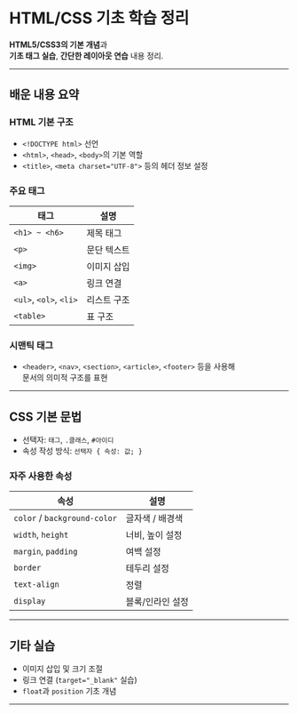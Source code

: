 # HTML/CSS 기초 학습 정리

**HTML5/CSS3의 기본 개념**과  
**기초 태그 실습**, **간단한 레이아웃 연습** 내용 정리.

---

## 배운 내용 요약

### HTML 기본 구조

- `<!DOCTYPE html>` 선언  
- `<html>`, `<head>`, `<body>`의 기본 역할  
- `<title>`, `<meta charset="UTF-8">` 등의 헤더 정보 설정

### 주요 태그

| 태그 | 설명 |
|------|------|
| `<h1> ~ <h6>` | 제목 태그 |
| `<p>` | 문단 텍스트 |
| `<img>` | 이미지 삽입 |
| `<a>` | 링크 연결 |
| `<ul>`, `<ol>`, `<li>` | 리스트 구조 |
| `<table>` | 표 구조 |

### 시맨틱 태그

- `<header>`, `<nav>`, `<section>`, `<article>`, `<footer>` 등을 사용해  
  문서의 의미적 구조를 표현

---

## CSS 기본 문법

- 선택자: `태그`, `.클래스`, `#아이디`
- 속성 작성 방식: `선택자 { 속성: 값; }`

### 자주 사용한 속성

| 속성 | 설명 |
|------|------|
| `color` / `background-color` | 글자색 / 배경색 |
| `width`, `height` | 너비, 높이 설정 |
| `margin`, `padding` | 여백 설정 |
| `border` | 테두리 설정 |
| `text-align` | 정렬 |
| `display` | 블록/인라인 설정 |

---

## 기타 실습

- 이미지 삽입 및 크기 조절
- 링크 연결 (`target="_blank"` 실습)
- `float`과 `position` 기초 개념

---